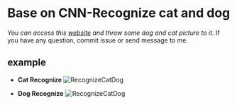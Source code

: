# Base on CNN-Recognize cat and dog
*You can access this [website](https://catdogrecognition.herokuapp.com/) and throw some dog and cat picture to it.*
If you have any question, commit issue or send message to me.


## example
* **Cat Recognize**
![RecognizeCatDog](https://i.imgur.com/qxTPC2N.png)

* **Dog Recognize**
![RecognizeCatDog](https://i.imgur.com/dHz1fXy.png)
